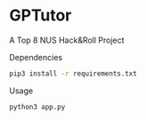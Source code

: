 # GPTutor
A Top 8 NUS Hack&Roll Project

Dependencies
```bash
pip3 install -r requirements.txt
```

Usage
```bash
python3 app.py
```
